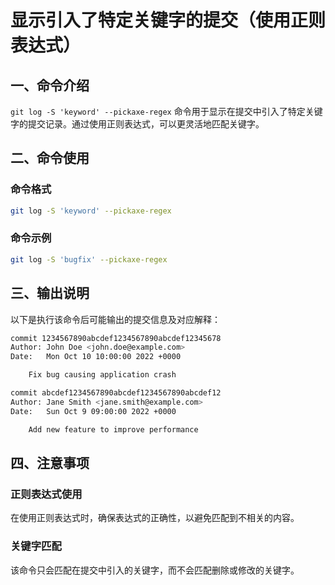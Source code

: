 # 显示引入了特定关键字的提交（使用正则表达式）

## 一、命令介绍

`git log -S 'keyword' --pickaxe-regex` 命令用于显示在提交中引入了特定关键字的提交记录。通过使用正则表达式，可以更灵活地匹配关键字。

## 二、命令使用

### 命令格式

```bash
git log -S 'keyword' --pickaxe-regex
```

### 命令示例

```bash
git log -S 'bugfix' --pickaxe-regex
```

## 三、输出说明

以下是执行该命令后可能输出的提交信息及对应解释：

```bash
commit 1234567890abcdef1234567890abcdef12345678
Author: John Doe <john.doe@example.com>
Date:   Mon Oct 10 10:00:00 2022 +0000

    Fix bug causing application crash

commit abcdef1234567890abcdef1234567890abcdef12
Author: Jane Smith <jane.smith@example.com>
Date:   Sun Oct 9 09:00:00 2022 +0000

    Add new feature to improve performance
```

## 四、注意事项

### 正则表达式使用

在使用正则表达式时，确保表达式的正确性，以避免匹配到不相关的内容。

### 关键字匹配

该命令只会匹配在提交中引入的关键字，而不会匹配删除或修改的关键字。